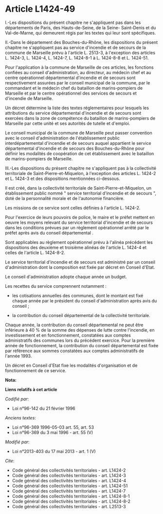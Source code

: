 # Article L1424-49

I.-Les dispositions du présent chapitre ne s'appliquent pas dans les départements de Paris, des Hauts-de-Seine, de la Seine-
Saint-Denis et du Val-de-Marne, qui demeurent régis par les textes qui leur sont spécifiques. 

II.-Dans le département des Bouches-du-Rhône, les dispositions du présent chapitre ne s'appliquent pas au service d'incendie
et de secours de la commune de Marseille prévu à l'article L. 2513-3, à l'exception des articles L. 1424-3, L. 1424-4, L.
1424-7, L. 1424-8-1 à L. 1424-8-8 et L. 1424-51. 

Pour l'application à la commune de Marseille de ces articles, les fonctions confiées au conseil d'administration, au
directeur, au médecin chef et au centre opérationnel départemental d'incendie et de secours sont respectivement assurées par
le conseil municipal de la commune, par le commandant et le médecin chef du bataillon de marins-pompiers de Marseille et par
le centre opérationnel des services de secours et d'incendie de Marseille. 

Un décret détermine la liste des textes réglementaires pour lesquels les attributions du service départemental d'incendie et
de secours sont exercées dans la zone de compétence du bataillon de marins-pompiers de Marseille par cette unité et ses
autorités de tutelle et d'emploi. 

Le conseil municipal de la commune de Marseille peut passer convention avec le conseil d'administration de l'établissement
public interdépartemental d'incendie et de secours auquel appartient le service départemental d'incendie et de secours des
Bouches-du-Rhône pour définir les modalités de coopération de cet établissement avec le bataillon de marins-pompiers de
Marseille. 

III.-Les dispositions du présent chapitre ne s'appliquent pas à la collectivité territoriale de Saint-Pierre-et-Miquelon, à
l'exception des articles L. 1424-2 et L. 1424-3 et des dispositions mentionnées ci-dessous. 

Il est créé, dans la collectivité territoriale de Saint-Pierre-et-Miquelon, un établissement public nommé " service
territorial d'incendie et de secours ", doté de la personnalité morale et de l'autonomie financière. 

Les missions de ce service sont celles définies à l'article L. 1424-2. 

Pour l'exercice de leurs pouvoirs de police, le maire et le préfet mettent en oeuvre les moyens relevant du service
territorial d'incendie et de secours dans les conditions prévues par un règlement opérationnel arrêté par le préfet après
avis du conseil départemental . 

Sont applicables au règlement opérationnel prévu à l'alinéa précédent les dispositions des deuxième et troisième alinéas de
l'article L. 1424-4 et celles de l'article L. 1424-8-2. 

Le service territorial d'incendie et de secours est administré par un conseil d'administration dont la composition est fixée
par décret en Conseil d'Etat. 

Le conseil d'administration adopte chaque année un budget. 

Les recettes du service comprennent notamment :

- les cotisations annuelles des communes, dont le montant est fixé chaque année par le président du conseil d'administration
après avis du conseil ;

- la contribution du conseil départemental  de la collectivité territoriale. 

Chaque année, la contribution du conseil départemental  ne peut être inférieure à 40 % de la somme des dépenses de lutte
contre l'incendie, en investissement et en fonctionnement, constatées aux comptes administratifs des communes lors du
précédent exercice. Pour la première année de fonctionnement, la contribution du conseil départemental  est fixée par
référence aux sommes constatées aux comptes administratifs de l'année 1993. 

Un décret en Conseil d'Etat fixe les modalités d'organisation et de fonctionnement de ce service.

**Nota:**



**Liens relatifs à cet article**

_Codifié par_:

  - Loi n°96-142 du 21 février 1996

_Anciens textes_:

  - Loi n°96-369 1996-05-03 art. 55, art. 53
  - Loi n°96-369 du 3 mai 1996 - art. 55 (V)

_Modifié par_:

  - Loi n°2013-403 du 17 mai 2013 - art. 1 (V)

_Cite_:

  - Code général des collectivités territoriales - art. L1424-2
  - Code général des collectivités territoriales - art. L1424-3
  - Code général des collectivités territoriales - art. L1424-4
  - Code général des collectivités territoriales - art. L1424-51
  - Code général des collectivités territoriales - art. L1424-7
  - Code général des collectivités territoriales - art. L1424-8-1
  - Code général des collectivités territoriales - art. L1424-8-2
  - Code général des collectivités territoriales - art. L2513-3
